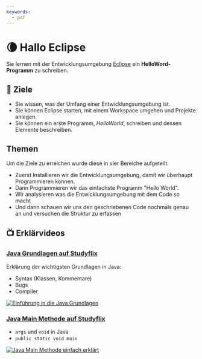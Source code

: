 ```yaml
---
keywords:
  - pdf
---
```


# 🌘 Hallo Eclipse

Sie lernen mit der Entwicklungsumgebung [Eclipse](https://www.eclipseide.org)
ein **HelloWord-Programm** zu schreiben.

## :dart: Ziele

- Sie wissen, was der Umfang einer Entwicklungsumgebung ist.
- Sie können Eclipse starten, mit einem Workspace umgehen und Projekte anlegen.
- Sie können ein erste Programm, _HelloWorld_, schreiben und dessen Elemente
  beschreiben.

## Themen

Um die Ziele zu erreichen wurde diese in vier Bereiche aufgeteilt.

- Zuerst Installieren wir die Entwicklungsumgebung, damit wir überhaupt
  Programmieren können.
- Dann Programmieren wir das einfachste Programm "Hello World".
- Wir analysieren was die Entwicklungsumgebung mit dem Code so macht
- Und dann schauen wir uns den geschriebenen Code nochmals genau an und
  versuchen die Struktur zu erfassen

<DocCardList className="pdf-exclude"/>

## :tv: Erklärvideos

<div className="grid"><div className="center">

### [Java Grundlagen auf Studyflix](https://studyflix.de/informatik/einfuhrung-in-die-java-grundlagen-213?topic_id=16)

Erklärung der wichtigsten Grundlagen in Java:

- Syntax (Klassen, Kommentare)
- Bugs
- Compiler

</div><div>

[![Einführung in die Java Grundlagen](https://d3f6gjnauy613m.cloudfront.net/system/production/videos/000/213/10b5997f7533af3908fd41a0c44619ad0cd73653/card_720.jpeg?1628089774)](https://studyflix.de/informatik/einfuhrung-in-die-java-grundlagen-213?topic_id=16)

</div><div className="center">

### [Java Main Methode auf Studyflix](https://studyflix.de/informatik/java-main-1790?topic_id=16)

- `args` und `void` in Java
- `public static void main`

</div><div>

[![Java Main Methode einfach erklärt](https://d3f6gjnauy613m.cloudfront.net/system/production/videos/001/790/e066d0aceaf818522aa2264cae109fbd157fece5/card_Java_Main_Thumbnail.png?1627306808)](https://studyflix.de/informatik/java-main-1790?topic_id=16)

</div></div>
